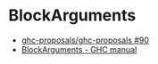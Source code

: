 # BlockArguments

- [ghc-proposals/ghc-proposals #90](https://github.com/ghc-proposals/ghc-proposals/pull/90)
- [BlockArguments - GHC manual](https://downloads.haskell.org/~ghc/latest/docs/html/users_guide/glasgow_exts.html#extension-BlockArguments)
